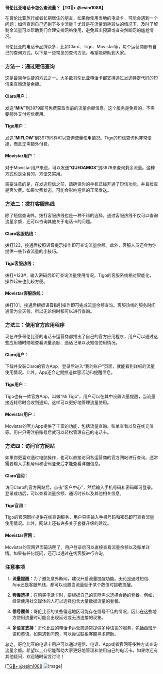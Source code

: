 **哥伦比亚电话卡怎么查流量？【TG💪+ @esim1088】**

在哥伦比亚旅行或者长期居住的朋友，如果你使用当地的电话卡，可能会遇到一个问题：如何查询自己还剩下多少流量？尤其是在流量消耗较快的情况下，及时了解剩余流量可以帮助我们合理安排网络使用，避免超出预算或者突然断网的尴尬情况。

哥伦比亚的电话卡品牌众多，比如Claro、Tigo、Movistar等，每个运营商都有自己的查询方式。以下是一些常见的查询方法，希望能帮助到大家。

### 方法一：通过短信查询

这是最简单快捷的方式之一。大多数哥伦比亚电话卡都支持通过发送特定代码的短信来查询流量余额。

#### Claro用户：
发送“**MIV**”到3979即可免费获取当前的流量余额信息。这个服务是免费的，不需要额外支付短信费用。

#### Tigo用户：
发送“**MIFLOW**”到3979同样可以查询流量使用情况。Tigo的短信查询也非常便捷，而且无需额外付费。

#### Movistar用户：
对于Movistar用户来说，可以发送“**QUEDAMOS**”到3979来查询剩余流量。这种方式也是免费的，方便又实用。

需要注意的是，在发送短信之前，请确保你的手机已经开通了短信功能，并且检查是否欠费。如果欠费状态，可能会影响短信的正常发送。

### 方法二：拨打客服热线

除了短信查询外，拨打客服热线也是一种不错的选择。通过客服热线不仅可以查询流量余额，还可以咨询其他关于电话卡的问题。

#### Claro客服热线：
拨打123，接通后按照语音提示操作即可查询流量余额。此外，客服人员还会为你提供一些节省流量的小技巧。

#### Tigo客服热线：
拨打*123#，输入密码后即可查询流量使用情况。Tigo的客服系统相对智能化，操作起来也比较方便。

#### Movistar客服热线：
拨打101，接通后根据语音指引操作即可完成流量余额查询。客服热线的服务时间通常为全天候，所以无论何时都可以进行查询。

### 方法三：使用官方应用程序

现在许多哥伦比亚的电话卡运营商都推出了自己的官方应用程序，用户可以通过这些应用随时随地查看流量余额、通话记录以及短信使用情况。

#### Claro用户：
下载并安装Claro的官方App，登录后进入“我的账户”页面，就能看到详细的流量使用情况。此外，App还会定期推送优惠活动和提醒信息。

#### Tigo用户：
Tigo也有一款官方App，叫做“Mi Tigo”，用户可以在其中设置流量提醒，当流量接近耗尽时会收到通知。这样可以更好地管理流量使用。

#### Movistar用户：
Movistar的官方App提供了丰富的功能，包括流量查询、账单查看以及在线充值等。用户只需注册账号后就可以轻松管理自己的电话卡。

### 方法四：访问官方网站

如果你更喜欢通过电脑操作，也可以直接访问各运营商的官方网站进行查询。通常需要输入手机号码和密码登录后才能查看详细信息。

#### Claro官网：
访问Claro的官方网站后，点击“客户中心”，然后输入手机号码和密码即可登录。登录成功后，可以查看流量余额、通话时长以及其他相关信息。

#### Tigo官网：
Tigo的官网同样提供在线查询服务，用户只需输入手机号码和密码即可查看流量使用情况。此外，网站上还有许多关于套餐升级的建议。

#### Movistar官网：
Movistar的官网界面简洁明了，用户登录后可以直接查看流量余额以及账单详情。如果有任何疑问，还可以通过在线客服进行咨询。

### 注意事项

1. **流量提醒**：为了避免意外断网，建议开启流量提醒功能。无论是通过短信、App还是客服热线，都可以设置当流量低于某个数值时接收提醒。
   
2. **套餐选择**：在购买电话卡时，要根据自己的实际需求选择合适的套餐。例如，经常使用社交媒体的人可以选择包含大量数据流量的套餐。

3. **信号覆盖**：哥伦比亚的某些偏远地区可能存在信号不佳的情况，因此在这些地方使用流量时可能会出现延迟或无法连接的现象。

4. **多语言支持**：哥伦比亚的电话卡运营商通常提供多种语言的服务，包括西班牙语和英语。如果遇到问题，可以尝试联系客服寻求帮助。

总之，哥伦比亚的电话卡用户可以通过短信、电话、App或者官网等多种方式查询流量余额。希望以上介绍能帮助大家更好地管理和使用自己的电话卡。如果你还有其他疑问，欢迎随时留言讨论！

[[TG💪+ @esim1088](https://t.me/s/esim1088) ![Image](https://i.postimg.cc/4NQfJmqS/Snipaste-2025-05-13-00-14-12.png)]